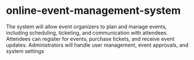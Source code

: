 # online-event-management-system

The system will allow event organizers to plan and manage events, including 
scheduling, ticketing, and communication with attendees. Attendees can register for events, 
purchase tickets, and receive event updates. Administrators will handle user management, 
event approvals, and system settings
